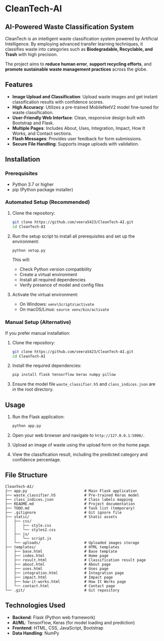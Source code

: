 ﻿# CleanTech-AI

## AI-Powered Waste Classification System

CleanTech is an intelligent waste classification system powered by Artificial Intelligence. By employing advanced transfer learning techniques, it classifies waste into categories such as **Biodegradable, Recyclable, and Trash** with high precision.

The project aims to **reduce human error**, **support recycling efforts**, and **promote sustainable waste management practices** across the globe.

## Features

- **Image Upload and Classification**: Upload waste images and get instant classification results with confidence scores.
- **High Accuracy**: Utilizes a pre-trained MobileNetV2 model fine-tuned for waste classification.
- **User-Friendly Web Interface**: Clean, responsive design built with Bootstrap and Flask.
- **Multiple Pages**: Includes About, Uses, Integration, Impact, How It Works, and Contact sections.
- **Flash Messages**: Provides user feedback for form submissions.
- **Secure File Handling**: Supports image uploads with validation.

## Installation

### Prerequisites
- Python 3.7 or higher
- pip (Python package installer)

### Automated Setup (Recommended)
1. Clone the repository:
   ```bash
   git clone https://github.com/veera5423/CleanTech-AI.git
   cd CleanTech-AI
   ```

2. Run the setup script to install all prerequisites and set up the environment:
   ```bash
   python setup.py
   ```
   This will:
   - Check Python version compatibility
   - Create a virtual environment
   - Install all required dependencies
   - Verify presence of model and config files

3. Activate the virtual environment:
   - On Windows: `venv\Scripts\activate`
   - On macOS/Linux: `source venv/bin/activate`

### Manual Setup (Alternative)
If you prefer manual installation:

1. Clone the repository:
   ```bash
   git clone https://github.com/veera5423/CleanTech-AI.git
   cd CleanTech-AI
   ```

2. Install the required dependencies:
   ```bash
   pip install flask tensorflow keras numpy pillow
   ```

3. Ensure the model file `waste_classifier.h5` and `class_indices.json` are in the root directory.

## Usage

1. Run the Flask application:
   ```bash
   python app.py
   ```

2. Open your web browser and navigate to `http://127.0.0.1:5000/`.

3. Upload an image of waste using the upload form on the home page.

4. View the classification result, including the predicted category and confidence percentage.

## File Structure

```
CleanTech-AI/
├── app.py                          # Main Flask application
├── waste_classifier.h5             # Pre-trained Keras model
├── class_indices.json              # Class labels mapping
├── README.md                       # Project documentation
├── TODO.md                         # Task list (temporary)
├── .gitignore                      # Git ignore file
├── static/                         # Static assets
│   ├── css/
│   │   ├── style.css
│   │   └── styles2.css
│   ├── js/
│   │   └── script.js
│   └── uploads/                    # Uploaded images storage
├── templates/                      # HTML templates
│   ├── base.html                   # Base template
│   ├── index.html                  # Home page
│   ├── result.html                 # Classification result page
│   ├── about.html                  # About page
│   ├── uses.html                   # Uses page
│   ├── integration.html            # Integration page
│   ├── impact.html                 # Impact page
│   ├── how-it-works.html           # How It Works page
│   └── contact.html                # Contact page
└── .git/                           # Git repository
```

## Technologies Used

- **Backend**: Flask (Python web framework)
- **AI/ML**: TensorFlow, Keras (for model loading and prediction)
- **Frontend**: HTML, CSS, JavaScript, Bootstrap
- **Data Handling**: NumPy



